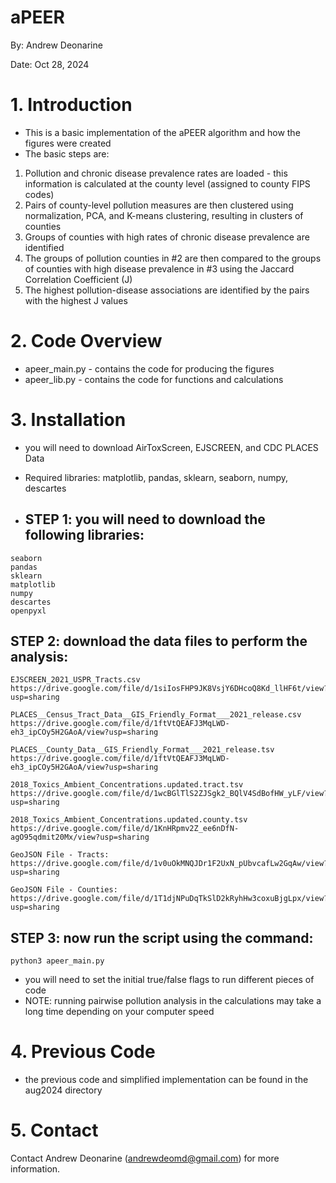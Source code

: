 # aPEER

By: Andrew Deonarine

Date: Oct 28, 2024

# 1. Introduction

- This is a basic implementation of the aPEER algorithm and how the figures were created
- The basic steps are:

1. Pollution and chronic disease prevalence rates are loaded - this information is calculated at the county level (assigned to county FIPS codes)
2. Pairs of county-level pollution measures are then clustered using normalization, PCA, and K-means clustering, resulting in clusters of counties
3. Groups of counties with high rates of chronic disease prevalence are identified
4. The groups of pollution counties in #2 are then compared to the groups of counties with high disease prevalence in #3 using the Jaccard Correlation Coefficient (J)
5. The highest pollution-disease associations are identified by the pairs with the highest J values

# 2. Code Overview

- apeer_main.py - contains the code for producing the figures
- apeer_lib.py - contains the code for functions and calculations

# 3. Installation

- you will need to download AirToxScreen, EJSCREEN, and CDC PLACES Data
- Required libraries: matplotlib, pandas, sklearn, seaborn, numpy, descartes

- ## STEP 1: you will need to download the following libraries:
```
seaborn
pandas
sklearn
matplotlib
numpy
descartes
openpyxl
```

## STEP 2: download the data files to perform the analysis:

```
EJSCREEN_2021_USPR_Tracts.csv
https://drive.google.com/file/d/1siIosFHP9JK8VsjY6DHcoQ8Kd_llHF6t/view?usp=sharing

PLACES__Census_Tract_Data__GIS_Friendly_Format___2021_release.csv
https://drive.google.com/file/d/1ftVtQEAFJ3MqLWD-eh3_ipCOy5H2GAoA/view?usp=sharing

PLACES__County_Data__GIS_Friendly_Format___2021_release.tsv
https://drive.google.com/file/d/1ftVtQEAFJ3MqLWD-eh3_ipCOy5H2GAoA/view?usp=sharing

2018_Toxics_Ambient_Concentrations.updated.tract.tsv
https://drive.google.com/file/d/1wcBGlTlS2ZJSgk2_BQlV4SdBofHW_yLF/view?usp=sharing

2018_Toxics_Ambient_Concentrations.updated.county.tsv
https://drive.google.com/file/d/1KnHRpmv2Z_ee6nDfN-agO95qdmit20Mx/view?usp=sharing

GeoJSON File - Tracts:
https://drive.google.com/file/d/1v0uOkMNQJDr1F2UxN_pUbvcafLw2GqAw/view?usp=sharing

GeoJSON File - Counties:
https://drive.google.com/file/d/1T1djNPuDqTkSlD2kRyhHw3coxuBjgLpx/view?usp=sharing

```

## STEP 3: now run the script using the command:

```
python3 apeer_main.py
```

- you will need to set the initial true/false flags to run different pieces of code
- NOTE: running pairwise pollution analysis in the calculations may take a long time depending on your computer speed

# 4. Previous Code

- the previous code and simplified implementation can be found in the aug2024 directory

# 5. Contact

Contact Andrew Deonarine (andrewdeomd@gmail.com) for more information.
